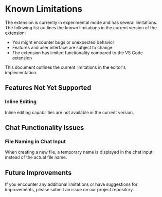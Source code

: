 # Known Limitations

The extension is currently in experimental mode and has several limitations. The following list outlines the known limitations in the current version of the extension:

- You might encounter bugs or unexpected behavior
- Features and user interface are subject to change
- The extension has limited functionality compared to the VS Code extension

This document outlines the current limitations in the editor's implementation.

## Features Not Yet Supported

### Inline Editing

Inline editing capabilities are not available in the current version.

## Chat Functionality Issues

### File Naming in Chat Input

When creating a new file, a temporary name is displayed in the chat input instead of the actual file name.

## Future Improvements

If you encounter any additional limitations or have suggestions for improvements, please submit an issue on our project repository.
